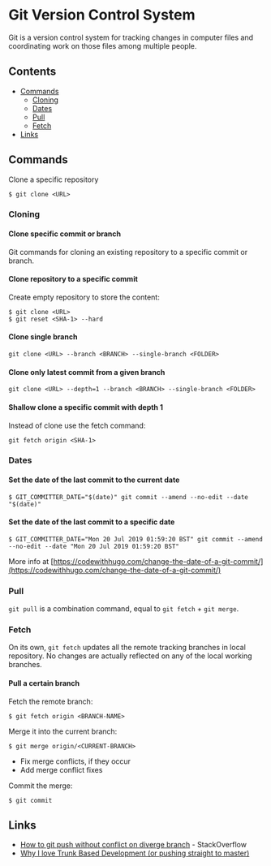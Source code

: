 # Git Version Control System

Git is a version control system for tracking changes in computer files and coordinating work on those files among multiple people.

## Contents

- [Commands](#commands)
  - [Cloning](#cloning)
  - [Dates](#dates)
  - [Pull](#pull)
  - [Fetch](#fetch)
- [Links](#links)

## Commands

Clone a specific repository

```
$ git clone <URL>
```

### Cloning

#### Clone specific commit or branch

Git commands for cloning an existing repository to a specific commit or branch.

#### Clone repository to a specific commit

Create empty repository to store the content:

```
$ git clone <URL>
$ git reset <SHA-1> --hard
```

#### Clone single branch

```
git clone <URL> --branch <BRANCH> --single-branch <FOLDER>
```

#### Clone only latest commit from a given branch

```
git clone <URL> --depth=1 --branch <BRANCH> --single-branch <FOLDER>
```

#### Shallow clone a specific commit with depth 1

Instead of clone use the fetch command:

```
git fetch origin <SHA-1>
```

### Dates

#### Set the date of the last commit to the current date

```
$ GIT_COMMITTER_DATE="$(date)" git commit --amend --no-edit --date "$(date)"
```
  
#### Set the date of the last commit to a specific date

```
$ GIT_COMMITTER_DATE="Mon 20 Jul 2019 01:59:20 BST" git commit --amend --no-edit --date "Mon 20 Jul 2019 01:59:20 BST"
```

More info at [https://codewithhugo.com/change-the-date-of-a-git-commit/](https://codewithhugo.com/change-the-date-of-a-git-commit/)

### Pull

`git pull` is a combination command, equal to `git fetch` + `git merge`.

### Fetch

On its own, `git fetch` updates all the remote tracking branches in local repository. No changes are actually reflected on any of the local working branches.

#### Pull a certain branch

Fetch the remote branch:

```
$ git fetch origin <BRANCH-NAME>
```

Merge it into the current branch:

```
$ git merge origin/<CURRENT-BRANCH>
```

* Fix merge conflicts, if they occur
* Add merge conflict fixes

Commit the merge:

```
$ git commit
```

## Links

- [How to git push without conflict on diverge branch](https://stackoverflow.com/questions/20512468/how-to-git-push-without-conflict-on-diverge-branch) - StackOverflow
- [Why I love Trunk Based Development (or pushing straight to master)](https://medium.com/@mattia.battiston/why-i-love-trunk-based-development-641fcf0b94a0)
